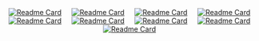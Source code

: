 <!-- <a href="https://github.com/OpenBMB/MiniCPM"><img src="https://github-readme-stats.vercel.app/api/pin/?username=OpenBMB&amp;repo=MiniCPM" alt="Readme Card" /></a></p><p><a href="https://github.com/thunlp/OpenDelta"><img src="https://github-readme-stats.vercel.app/api/pin/?username=thunlp&amp;repo=OpenDelta" alt="Readme Card" /></a></p><p><a href="https://github.com/thunlp/OpenPrompt"><img src="https://github-readme-stats.vercel.app/api/pin/?username=thunlp&amp;repo=OpenPrompt" alt="Readme Card" /></a></p><p><a href="https://github.com/thunlp/PromptPapers"><img src="https://github-readme-stats.vercel.app/api/pin/?username=thunlp&amp;repo=PromptPapers" alt="Readme Card" /></a></p><p><a href="https://github.com/OpenBMB/InfiniteBench"><img src="https://github-readme-stats.vercel.app/api/pin/?username=OpenBMB&amp;repo=InfiniteBench" alt="Readme Card" /></a></p><p><a href="https://github.com/OpenBMB/BMPrinciples"><img src="https://github-readme-stats.vercel.app/api/pin/?username=OpenBMB&amp;repo=BMPrinciples" alt="Readme Card" /></a></p> -->

<div style="display: flex; flex-wrap: wrap; justify-content: space-around;">
<!--     <a href="https://github.com/OpenBMB/MiniCPM"><img src="https://github-readme-stats.vercel.app/api/pin/?username=OpenBMB&amp;repo=MiniCPM" alt="Readme Card" /></a> -->
    <a href="https://github.com/OpenBMB/BMTrain"><img src="https://github-readme-stats.vercel.app/api/pin/?username=OpenBMB&amp;repo=BMTrain" alt="Readme Card" /></a>
    <a href="https://github.com/CGCL-codes/naturalcc"><img src="https://github-readme-stats.vercel.app/api/pin/?username=CGCL-codes&amp;repo=naturalcc" alt="Readme Card"  /></a>
    <a href="https://github.com/JerryYin777/FPGA_Competition-RISC-V_Processor-in-PGL22G"><img src="https://github-readme-stats.vercel.app/api/pin/?username=JerryYin777&amp;repo=FPGA_Competition-RISC-V_Processor-in-PGL22G" alt="Readme Card"  /></a>
    <a href="https://github.com/bklieger-groq/g1"><img src="https://github-readme-stats.vercel.app/api/pin/?username=bklieger-groq&amp;repo=g1" alt="Readme Card"  /></a>
    <a href="https://github.com/JerryYin777/PaperHelper"><img src="https://github-readme-stats.vercel.app/api/pin/?username=JerryYin777&amp;repo=PaperHelper" alt="Readme Card"  /></a>
    <a href="https://github.com/JerryYin777/Cross-Layer-Attention"><img src="https://github-readme-stats.vercel.app/api/pin/?username=JerryYin777&amp;repo=Cross-Layer-Attention" alt="Readme Card"  /></a>
    <a href="https://github.com/JerryYin777/ASC22-Yuan"><img src="https://github-readme-stats.vercel.app/api/pin/?username=NCUSCC&amp;repo=ASC22-Yuan" alt="Readme Card"  /></a>
    <a href="https://github.com/JerryYin777/NanoGPT-Pytorch2.0-Implementation"><img src="https://github-readme-stats.vercel.app/api/pin/?username=JerryYin777&amp;repo=NanoGPT-Pytorch2.0-Implementation" alt="Readme Card"  /></a>
    <a href="https://github.com/JerryYin777/Cr_Research_Toolchain"><img src="https://github-readme-stats.vercel.app/api/pin/?username=JerryYin777&amp;repo=Cr_Research_Toolchain" alt="Readme Card"  /></a>

    
</div>

